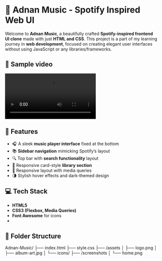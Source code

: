 # 🎵 Adnan Music - Spotify Inspired Web UI

Welcome to **Adnan Music**, a beautifully crafted **Spotify-inspired frontend UI clone** made with just **HTML and CSS**. This project is a part of my learning journey in **web development**, focused on creating elegant user interfaces without using JavaScript or any libraries/frameworks.


## 📸 Sample video

![Home Page Sample video](./images/SampleVideo.mp4)  


## 🧰 Features

- 🎧 A sleek **music player interface** fixed at the bottom  
- 📚 **Sidebar navigation** mimicking Spotify’s layout  
- 🔍 Top bar with **search functionality** layout  
- 📁 Responsive card-style **library section**  
- 📱 Responsive layout with media queries  
- 🌗 Stylish hover effects and dark-themed design


## 💻 Tech Stack

- **HTML5**
- **CSS3 (Flexbox, Media Queries)**  
- **Font Awesome** for icons
- 
## 📂 Folder Structure

Adnan-Music/
├── index.html
├── style.css
├── /assets
│   ├── logo.png
│   ├── album-art.jpg
│   └── icons/
├── /screenshots
│   └── home.png
